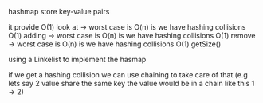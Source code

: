 hashmap store key-value pairs

it provide 
O(1) look at -> worst case is O(n) is we have hashing collisions
O(1) adding -> worst case is O(n) is we have hashing collisions
O(1) remove -> worst case is O(n) is we have hashing collisions
O(1) getSize()


using a Linkelist to implement the hasmap 

if we get a hashing collision we can use chaining to take care of that (e.g lets say 2 value share the same key the value would be in a chain
like this 1 -> 2)